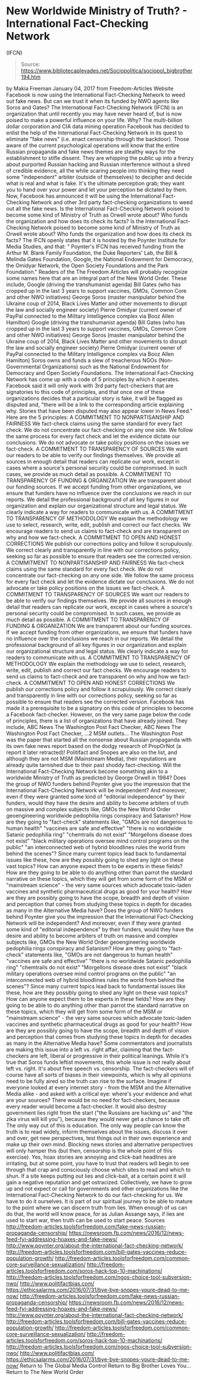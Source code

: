 # New Worldwide Ministry of Truth? - International Fact-Checking Network 
(IFCN)

> Source: https://www.bibliotecapleyades.net/Sociopolitica/sociopol_bigbrother194.htm

by Makia Freeman
January 04, 2017 from Freedom-Articles Website
Facebook is now using
the International Fact-Checking Network
to weed out fake news.
But can we trust it when its funded
by NWO agents like Soros and Gates?
The International Fact-Checking Network (IFCN) is an organization that until recently you may have never heard of, but is now poised to make a powerful influence on your life.
Why? The multi-billion dollar corporation and CIA data mining operation Facebook has decided to enlist the help of the International Fact-Checking Network in its quest to eliminate "fake news" (i.e. enact censorship through the backdoor).
Those aware of the current psychological operations will know that the entire Russian propaganda and fake news themes are stealthy ways for the establishment to stifle dissent.
They are whipping the public up into a frenzy about purported Russian hacking and Russian interference without a shred of credible evidence, all the while scaring people into thinking they need some "independent" arbiter (outside of themselves) to decipher and decide what is real and what is fake.
It's the ultimate perception grab; they want you to hand over your power and let your perception be dictated by them.
Now, Facebook has announced it will be using the International Fact-Checking Network and other 3rd party fact-checking organizations to weed out all the fake news.
Is the International Fact-Checking Network poised to become some kind of Ministry of Truth as Orwell wrote about? Who funds the organization and how does its check its facts?
Is the International Fact-Checking Network poised to become some kind of Ministry of Truth as Orwell wrote about?
Who funds the organization and how does its check its facts?
The IFCN openly states that it is hosted by the Poynter Institute for Media Studies, and that:
" Poynter's IFCN has received funding from the Arthur M. Blank Family Foundation, the Duke Reporters' Lab, the Bill & Melinda Gates Foundation, Google, the National Endowment for Democracy, the Omidyar Network, the Open Society Foundations and the Park Foundation."
Readers of the The Freedom Articles will probably recognize some names here that are an integral part of the New World Order.
These include,
Google (driving the transhumanist agenda) Bill Gates (who has cropped up in the last 3 years to support vaccines, GMOs, Common Core and other NWO initiatives) George Soros (master manipulator behind the Ukraine coup of 2014, Black Lives Matter and other movements to disrupt the law and socially engineer society) Pierre Omidyar (current owner of PayPal connected to the Military Intelligence complex via Booz Allen Hamilton)
Google (driving the transhumanist agenda)
Bill Gates (who has cropped up in the last 3 years to support vaccines, GMOs, Common Core and other NWO initiatives)
George Soros (master manipulator behind the Ukraine coup of 2014, Black Lives Matter and other movements to disrupt the law and socially engineer society)
Pierre Omidyar (current owner of PayPal connected to the Military Intelligence complex via Booz Allen Hamilton)
Soros owns and funds a slew of treacherous NGOs (Non-Governmental Organizations) such as the National Endowment for Democracy and Open Society Foundations.
The International Fact-Checking Network has come up with a code of 5 principles by which it operates.
Facebook said it will only work with 3rd party fact-checkers that are signatories to this code of principles, and that once one of these organizations decides that a particular story is fake, it will be flagged as disputed and,
"there will be a link to the corresponding article explaining why. Stories that have been disputed may also appear lower in News Feed."
Here are the 5 principles:
A COMMITMENT TO NONPARTISANSHIP AND FAIRNESS We fact-check claims using the same standard for every fact check. We do not concentrate our fact-checking on any one side. We follow the same process for every fact check and let the evidence dictate our conclusions. We do not advocate or take policy positions on the issues we fact-check. A COMMITMENT TO TRANSPARENCY OF SOURCES We want our readers to be able to verify our findings themselves. We provide all sources in enough detail that readers can replicate our work, except in cases where a source's personal security could be compromised. In such cases, we provide as much detail as possible. A COMMITMENT TO TRANSPARENCY OF FUNDING & ORGANIZATION We are transparent about our funding sources. If we accept funding from other organizations, we ensure that funders have no influence over the conclusions we reach in our reports. We detail the professional background of all key figures in our organization and explain our organizational structure and legal status. We clearly indicate a way for readers to communicate with us. A COMMITMENT TO TRANSPARENCY OF METHODOLOGY We explain the methodology we use to select, research, write, edit, publish and correct our fact checks. We encourage readers to send us claims to fact-check and are transparent on why and how we fact-check. A COMMITMENT TO OPEN AND HONEST CORRECTIONS We publish our corrections policy and follow it scrupulously. We correct clearly and transparently in line with our corrections policy, seeking so far as possible to ensure that readers see the corrected version.
A COMMITMENT TO NONPARTISANSHIP AND FAIRNESS
We fact-check claims using the same standard for every fact check. We do not concentrate our fact-checking on any one side. We follow the same process for every fact check and let the evidence dictate our conclusions. We do not advocate or take policy positions on the issues we fact-check.
A COMMITMENT TO TRANSPARENCY OF SOURCES
We want our readers to be able to verify our findings themselves. We provide all sources in enough detail that readers can replicate our work, except in cases where a source's personal security could be compromised. In such cases, we provide as much detail as possible.
A COMMITMENT TO TRANSPARENCY OF FUNDING & ORGANIZATION
We are transparent about our funding sources. If we accept funding from other organizations, we ensure that funders have no influence over the conclusions we reach in our reports. We detail the professional background of all key figures in our organization and explain our organizational structure and legal status. We clearly indicate a way for readers to communicate with us.
A COMMITMENT TO TRANSPARENCY OF METHODOLOGY
We explain the methodology we use to select, research, write, edit, publish and correct our fact checks. We encourage readers to send us claims to fact-check and are transparent on why and how we fact-check.
A COMMITMENT TO OPEN AND HONEST CORRECTIONS
We publish our corrections policy and follow it scrupulously. We correct clearly and transparently in line with our corrections policy, seeking so far as possible to ensure that readers see the corrected version.
Facebook has made it a prerequisite to be a signatory on this code of principles to become a Facebook fact-checker.
However, on the very same page below the code of principles, there is a list of organizations that have already joined.
They include,
ABC News The Washington Post Fact Checker,
ABC News
The Washington Post Fact Checker,
...2 MSM outlets...
The Washington Post was the paper that started all the nonsense about Russian propaganda with its own fake news report based on the dodgy research of PropOrNot (a report it later retracted)!
Politifact and Snopes are also on the list, and although they are not MSM (Mainstream Media), their reputations are already quite tarnished due to their past shoddy fact-checking.
Will the International Fact-Checking Network
become something akin to a worldwide Ministry of Truth
as predicted by George Orwell in 1984?
Does the group of NWO funders behind Poynter give you the impression that the International Fact-Checking Network will be independent? And moreover, even if they were granted some kind of "editorial independence" by their funders, would they have the desire and ability to become arbiters of truth on massive and complex subjects like, GMOs the New World Order geoengineering worldwide pedophilia rings conspiracy and Satanism? How are they going to "fact-check" statements like, "GMOs are not dangerous to human health" "vaccines are safe and effective" "there is no worldwide Satanic pedophilia ring" "chemtrails do not exist" "Morgellons disease does not exist" "black military operations oversee mind control programs on the public" "an interconnected web of hybrid bloodlines rules the world from behind the scenes"? Since many current topics lead back to fundamental issues like these, how are they possibly going to shed any light on these vast topics? How can anyone expect them to be experts in these fields? How are they going to be able to do anything other than parrot the standard narrative on these topics, which they will get from some form of the MSM or "mainstream science" - the very same sources which advocate toxic-laden vaccines and synthetic pharmaceutical drugs as good for your health? How are they are possibly going to have the scope, breadth and depth of vision and perception that comes from studying these topics in depth for decades as many in the Alternative Media have?
Does the group of NWO funders behind Poynter give you the impression that the International Fact-Checking Network will be independent?
And moreover, even if they were granted some kind of "editorial independence" by their funders, would they have the desire and ability to become arbiters of truth on massive and complex subjects like,
GMOs
the New World Order
geoengineering
worldwide pedophilia rings
conspiracy and Satanism?
How are they going to "fact-check" statements like,
"GMOs are not dangerous to human health"
"vaccines are safe and effective"
"there is no worldwide Satanic pedophilia ring"
"chemtrails do not exist"
"Morgellons disease does not exist"
"black military operations oversee mind control programs on the public"
"an interconnected web of hybrid bloodlines rules the world from behind the scenes"?
Since many current topics lead back to fundamental issues like these, how are they possibly going to shed any light on these vast topics?
How can anyone expect them to be experts in these fields?
How are they going to be able to do anything other than parrot the standard narrative on these topics, which they will get from some form of the MSM or "mainstream science" - the very same sources which advocate toxic-laden vaccines and synthetic pharmaceutical drugs as good for your health?
How are they are possibly going to have the scope, breadth and depth of vision and perception that comes from studying these topics in depth for decades as many in the Alternative Media have?
Some commentators and journalists are making this issue into a left vs. right affair, claiming that the fact-checkers are left, liberal or progressive in their political leanings.
While it's true that Soros funds leftist movements, this whole issue is not really about left vs. right. It's about free speech vs. censorship. The fact-checkers will of course have all sorts of biases in their viewpoints, which is why all opinions need to be fully aired so the truth can rise to the surface.
Imagine if everyone looked at every internet story - from the MSM and the Alternative Media alike - and asked with a critical eye: where's your evidence and what are your sources?
There would be no need for fact-checkers, because every reader would become a fact-checker. It would also destroy government lies right from the start ("the Russians are hacking us" and "the zika virus will kill you"), because they would never get a chance to take off.
The only way out of this is education.
The only way people can know the truth is to read widely, inform themselves about the issues, discuss it over and over, get new perspectives, test things out in their own experience and make up their own mind.
Blocking news stories and alternative perspectives will only hamper this (but then, censorship is the whole point of this exercise).
Yes, hoax stories are annoying and click-bait headlines are irritating, but at some point, you have to trust that readers will begin to see through that crap and consciously choose which sites to read and which to shun.
If a site keeps putting out lies and click-bait, at a certain point it will gain a negative reputation and get ostracized.
Collectively, we have to grow up and not expect or call for governments and other organizations like the International Fact-Checking Network to do our fact-checking for us. We have to do it ourselves. It is part of our spiritual journey to be able to mature to the point where we can discern truth from lies.
When enough of us can do that, the world will know peace, for as Julian Assange says, if lies are used to start war, then truth can be used to start peace.
Sources
http://freedom-articles.toolsforfreedom.com/fake-news-russian-propaganda-censorship/ https://newsroom.fb.com/news/2016/12/news-feed-fyi-addressing-hoaxes-and-fake-news/ http://www.poynter.org/about-the-international-fact-checking-network/ http://freedom-articles.toolsforfreedom.com/bill-gates-vaccines-reduce-population-growth/ http://freedom-articles.toolsforfreedom.com/common-core-surveillance-sexualization/ http://freedom-articles.toolsforfreedom.com/soros-hack-top-10-machinations/ http://freedom-articles.toolsforfreedom.com/ngos-choice-tool-subversion-nwo/ http://www.politifactbias.com/ https://ethicsalarms.com/2016/07/31/bye-bye-snopes-youre-dead-to-me-now/
http://freedom-articles.toolsforfreedom.com/fake-news-russian-propaganda-censorship/
https://newsroom.fb.com/news/2016/12/news-feed-fyi-addressing-hoaxes-and-fake-news/
http://www.poynter.org/about-the-international-fact-checking-network/
http://freedom-articles.toolsforfreedom.com/bill-gates-vaccines-reduce-population-growth/
http://freedom-articles.toolsforfreedom.com/common-core-surveillance-sexualization/
http://freedom-articles.toolsforfreedom.com/soros-hack-top-10-machinations/
http://freedom-articles.toolsforfreedom.com/ngos-choice-tool-subversion-nwo/
http://www.politifactbias.com/
https://ethicsalarms.com/2016/07/31/bye-bye-snopes-youre-dead-to-me-now/
Return to The Global Media Control
Return to Big Brother Loves You...
Return to The New World Order
